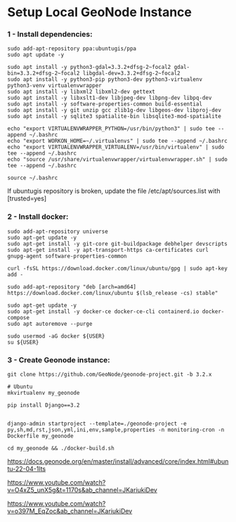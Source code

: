 # Setup Local GeoNode Instance #

### 1 - Install dependencies: ###

```
sudo add-apt-repository ppa:ubuntugis/ppa
sudo apt update -y

sudo apt install -y python3-gdal=3.3.2+dfsg-2~focal2 gdal-bin=3.3.2+dfsg-2~focal2 libgdal-dev=3.3.2+dfsg-2~focal2
sudo apt install -y python3-pip python3-dev python3-virtualenv python3-venv virtualenvwrapper
sudo apt install -y libxml2 libxml2-dev gettext
sudo apt install -y libxslt1-dev libjpeg-dev libpng-dev libpq-dev
sudo apt install -y software-properties-common build-essential
sudo apt install -y git unzip gcc zlib1g-dev libgeos-dev libproj-dev
sudo apt install -y sqlite3 spatialite-bin libsqlite3-mod-spatialite

echo "export VIRTUALENVWRAPPER_PYTHON=/usr/bin/python3" | sudo tee --append ~/.bashrc
echo "export WORKON_HOME=~/.virtualenvs" | sudo tee --append ~/.bashrc
echo "export VIRTUALENVWRAPPER_VIRTUALENV=/usr/bin/virtualenv" | sudo tee --append ~/.bashrc
echo "source /usr/share/virtualenvwrapper/virtualenvwrapper.sh" | sudo tee --append ~/.bashrc

source ~/.bashrc
```

If ubuntugis repository is broken, update the file /etc/apt/sources.list with [trusted=yes]

### 2 - Install docker: ###

```
sudo add-apt-repository universe
sudo apt-get update -y
sudo apt-get install -y git-core git-buildpackage debhelper devscripts
sudo apt-get install -y apt-transport-https ca-certificates curl gnupg-agent software-properties-common

curl -fsSL https://download.docker.com/linux/ubuntu/gpg | sudo apt-key add -

sudo add-apt-repository "deb [arch=amd64] https://download.docker.com/linux/ubuntu $(lsb_release -cs) stable"

sudo apt-get update -y
sudo apt-get install -y docker-ce docker-ce-cli containerd.io docker-compose
sudo apt autoremove --purge

sudo usermod -aG docker ${USER}
su ${USER}
```

### 3 - Create Geonode instance: ###

```
git clone https://github.com/GeoNode/geonode-project.git -b 3.2.x

# Ubuntu
mkvirtualenv my_geonode

pip install Django==3.2


django-admin startproject --template=./geonode-project -e py,sh,md,rst,json,yml,ini,env,sample,properties -n monitoring-cron -n Dockerfile my_geonode

cd my_geonode && ./docker-build.sh
```

https://docs.geonode.org/en/master/install/advanced/core/index.html#ubuntu-22-04-1lts

https://www.youtube.com/watch?v=O4xZ5_unX5g&t=1170s&ab_channel=JKariukiDev

https://www.youtube.com/watch?v=o397M_EqZoc&ab_channel=JKariukiDev